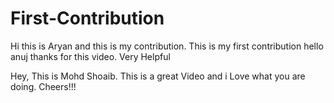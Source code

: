 # First-Contribution
Hi this is Aryan and this is my contribution.
This is my first contribution
hello anuj thanks for this video. Very Helpful


Hey, This is Mohd Shoaib.
This is a great Video and i Love what you are doing.
Cheers!!!